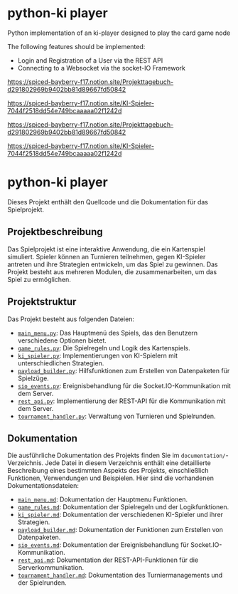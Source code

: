 python-ki player 
================

Python implementation of an ki-player designed to play the card game node

The following features should be implemented:
- Login and Registration of a User via the REST API
- Connecting to a Websocket via the socket-IO Framework


https://spiced-bayberry-f17.notion.site/Projekttagebuch-d291802969b9402bb81d89667fd50842

https://spiced-bayberry-f17.notion.site/KI-Spieler-7044f2518dd54e749bcaaaaa02f1242d


https://spiced-bayberry-f17.notion.site/Projekttagebuch-d291802969b9402bb81d89667fd50842

https://spiced-bayberry-f17.notion.site/KI-Spieler-7044f2518dd54e749bcaaaaa02f1242d

# python-ki player

Dieses Projekt enthält den Quellcode und die Dokumentation für das Spielprojekt.

## Projektbeschreibung

Das Spielprojekt ist eine interaktive Anwendung, die ein Kartenspiel simuliert. Spieler können an Turnieren teilnehmen, gegen KI-Spieler antreten und ihre Strategien entwickeln, um das Spiel zu gewinnen. Das Projekt besteht aus mehreren Modulen, die zusammenarbeiten, um das Spiel zu ermöglichen.

## Projektstruktur

Das Projekt besteht aus folgenden Dateien:

- [`main_menu.py`](src/main_menu.py): Das Hauptmenü des Spiels, das den Benutzern verschiedene Optionen bietet.
- [`game_rules.py`](src/game_rules.py): Die Spielregeln und Logik des Kartenspiels.
- [`ki_spieler.py`](src/ki_spieler.py): Implementierungen von KI-Spielern mit unterschiedlichen Strategien.
- [`payload_builder.py`](src/payload_builder.py): Hilfsfunktionen zum Erstellen von Datenpaketen für Spielzüge.
- [`sio_events.py`](src/sio_events.py): Ereignisbehandlung für die Socket.IO-Kommunikation mit dem Server.
- [`rest_api.py`](src/rest_api.py): Implementierung der REST-API für die Kommunikation mit dem Server.
- [`tournament_handler.py`](src/tournament_handler.py): Verwaltung von Turnieren und Spielrunden.

## Dokumentation

Die ausführliche Dokumentation des Projekts finden Sie im `documentation/`-Verzeichnis. Jede Datei in diesem Verzeichnis enthält eine detaillierte Beschreibung eines bestimmten Aspekts des Projekts, einschließlich Funktionen, Verwendungen und Beispielen. Hier sind die vorhandenen Dokumentationsdateien:

- [`main_menu.md`](documentation/main_menu.md): Dokumentation der Hauptmenu Funktionen.
- [`game_rules.md`](documentation/game_rules.md): Dokumentation der Spielregeln und der Logikfunktionen.
- [`ki_spieler.md`](documentation/ki_spieler.md): Dokumentation der verschiedenen KI-Spieler und ihrer Strategien.
- [`payload_builder.md`](documentation/payload_builder.md): Dokumentation der Funktionen zum Erstellen von Datenpaketen.
- [`sio_events.md`](documentation/sio_events.md): Dokumentation der Ereignisbehandlung für Socket.IO-Kommunikation.
- [`rest_api.md`](documentation/rest_api.md): Dokumentation der REST-API-Funktionen für die Serverkommunikation.
- [`tournament_handler.md`](documentation/tournament_handler.md): Dokumentation des Turniermanagements und der Spielrunden.



